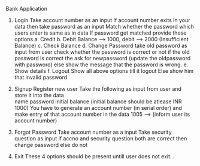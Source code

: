 Bank Application
1. Login
    Take account number as an input 
    If account number exits in your data then take password as an input
    Match whether the password which users enter is same as in data
    If password get matched provide these options
        a. Credit
        b. Debit
            Balance --> 1000, debit --> 2000 (Insufficient Balance)
        c. Check Balance
        d. Change Password
            take old password as input from user
            check whether the password is correct or not
            if the old password is correct the ask for newpassword (update the oldpassword
            with password)
            else show the message that the password is wrong. 
        e. Show details
        f. Logout
            Show all above options till it logout
    Else show him that invalid password
2. Signup
    Register new user 
    Take the following as input from user and store it into the data  
        name
        password
        initial balance
            (initial balance should be atlease INR 1000)
        You have to generate an account number (in serial order) and make entry of that
        account number in the data 
        1005 --> (inform user its account number)

3. Forgot Password
        Take account number as a input 
        Take security question as input
        if accno and security question both are correct then change password
        else do not
4. Exit
    These 4 options should be present untill user does not exit...
